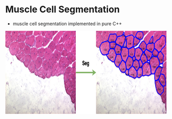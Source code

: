 # Muscle Cell Segmentation
* muscle cell segmentation implemented in pure C++

<img src="./muscle_seg_example.png" width="800" height="260" alt="muscle segmentation demo">
